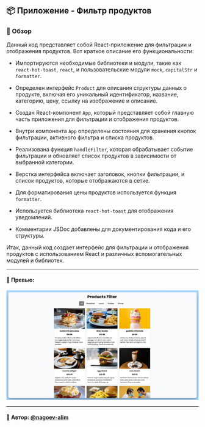 ## 📦 Приложение - Фильтр продуктов

### 🚀 Обзор
Данный код представляет собой React-приложение для фильтрации и отображения продуктов. Вот краткое описание его функциональности:

- Импортируются необходимые библиотеки и модули, такие как `react-hot-toast`, `react`, и пользовательские модули `mock`, `capitalStr` и `formatter`.

- Определен интерфейс `Product` для описания структуры данных о продукте, включая его уникальный идентификатор, название, категорию, цену, ссылку на изображение и описание.

- Создан React-компонент `App`, который представляет собой главную часть приложения для фильтрации и отображения продуктов.

- Внутри компонента `App` определены состояния для хранения кнопок фильтрации, активного фильтра и списка продуктов.

- Реализована функция `handleFilter`, которая обрабатывает событие фильтрации и обновляет список продуктов в зависимости от выбранной категории.

- Верстка интерфейса включает заголовок, кнопки фильтрации, и список продуктов, которые отображаются в сетке.

- Для форматирования цены продуктов используется функция `formatter`.

- Используется библиотека `react-hot-toast` для отображения уведомлений.

- Комментарии JSDoc добавлены для документирования кода и его структуры.

Итак, данный код создает интерфейс для фильтрации и отображения продуктов с использованием React и различных вспомогательных модулей и библиотек.


---
#### 🌄 Превью:
![Превью](public/images/preview.jpg)


-----
#### 🙌 Автор: [@nagoev-alim](https://github.com/nagoev-alim)


